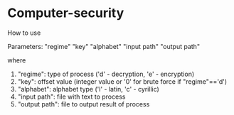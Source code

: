# Computer-security
How to use

 Parameters: "regime" "key" "alphabet" "input path" "output path" 
 
 where
 
1.	"regime": type of process ('d' - decryption, 'e' - encryption)
2.	"key": offset value (integer value or '0' for brute force if "regime"=='d')
3.	"alphabet": alphabet type ('l' - latin, 'c' - cyrillic)
4.	"input path": file with text to process
5.	"output path": file to output result of process

